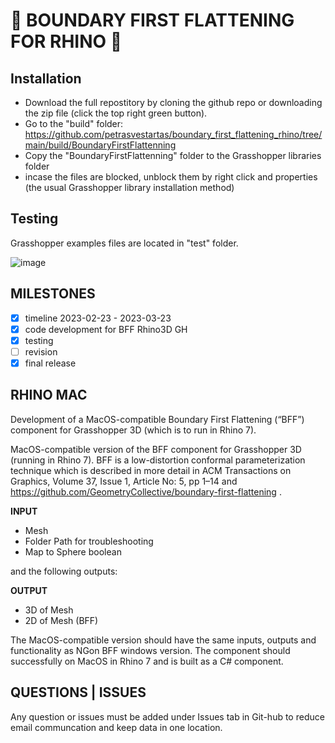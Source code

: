 # 🦏 BOUNDARY FIRST FLATTENING FOR RHINO 🦏

## Installation

* Download the full repostitory by cloning the github repo or downloading the zip file (click the top right green button).
* Go to the "build" folder: https://github.com/petrasvestartas/boundary_first_flattening_rhino/tree/main/build/BoundaryFirstFlattenning
* Copy the "BoundaryFirstFlattenning" folder to the Grasshopper libraries folder
* incase the files are blocked, unblock them by right click and properties (the usual Grasshopper library installation method)

## Testing

Grasshopper examples files are located in "test" folder.

![image](https://user-images.githubusercontent.com/18013985/226210126-99ac20ce-2c88-4d0b-9175-9b62cdf4a176.png)


## MILESTONES

- [x] timeline 2023-02-23 - 2023-03-23
- [x] code development for BFF Rhino3D GH
- [x] testing
- [ ] revision
- [x] final release

## RHINO MAC

Development of a MacOS-compatible Boundary First Flattening (“BFF”) component for Grasshopper 3D (which is to run in Rhino 7).

MacOS-compatible version of the BFF component for Grasshopper 3D (running in Rhino 7). BFF is a low-distortion conformal parameterization technique which is described in more detail in ACM Transactions on Graphics, Volume 37, Issue 1, Article No: 5, pp 1–14 and https://github.com/GeometryCollective/boundary-first-flattening .



**INPUT**
* Mesh
* Folder Path for troubleshooting
* Map to Sphere boolean

and the following outputs:

**OUTPUT**
* 3D of Mesh
* 2D of Mesh (BFF)

The MacOS-compatible version should have the same inputs, outputs and functionality as NGon BFF windows version. The component should  successfully on MacOS in Rhino 7 and is built as a C# component.

## QUESTIONS | ISSUES

Any question or issues must be added under Issues tab in Git-hub to reduce email communcation and keep data in one location.
